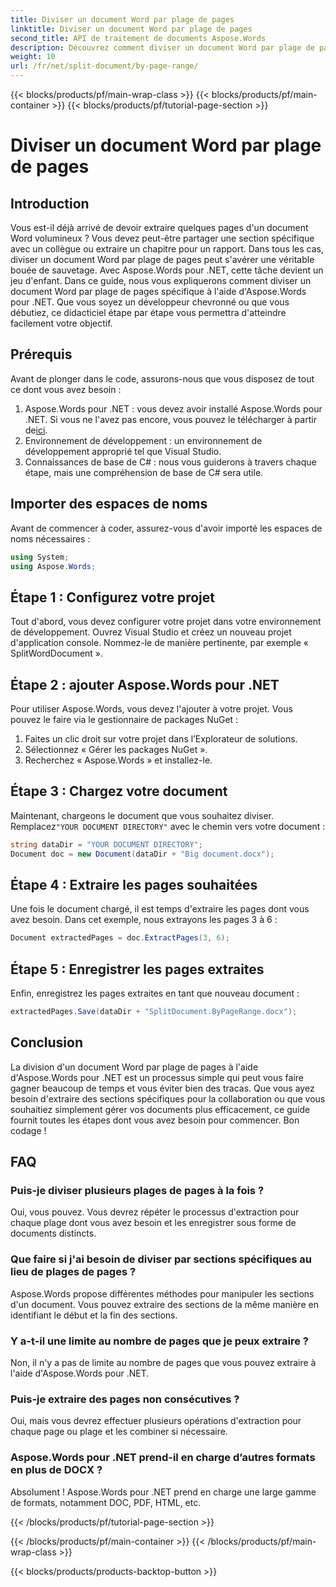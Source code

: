 ```yaml
---
title: Diviser un document Word par plage de pages
linktitle: Diviser un document Word par plage de pages
second_title: API de traitement de documents Aspose.Words
description: Découvrez comment diviser un document Word par plage de pages à l'aide d'Aspose.Words pour .NET grâce à notre guide détaillé étape par étape. Idéal pour les développeurs.
weight: 10
url: /fr/net/split-document/by-page-range/
---
```


{{< blocks/products/pf/main-wrap-class >}}
{{< blocks/products/pf/main-container >}}
{{< blocks/products/pf/tutorial-page-section >}}

# Diviser un document Word par plage de pages

## Introduction

Vous est-il déjà arrivé de devoir extraire quelques pages d'un document Word volumineux ? Vous devez peut-être partager une section spécifique avec un collègue ou extraire un chapitre pour un rapport. Dans tous les cas, diviser un document Word par plage de pages peut s'avérer une véritable bouée de sauvetage. Avec Aspose.Words pour .NET, cette tâche devient un jeu d'enfant. Dans ce guide, nous vous expliquerons comment diviser un document Word par plage de pages spécifique à l'aide d'Aspose.Words pour .NET. Que vous soyez un développeur chevronné ou que vous débutiez, ce didacticiel étape par étape vous permettra d'atteindre facilement votre objectif.

## Prérequis

Avant de plonger dans le code, assurons-nous que vous disposez de tout ce dont vous avez besoin :

1.  Aspose.Words pour .NET : vous devez avoir installé Aspose.Words pour .NET. Si vous ne l'avez pas encore, vous pouvez le télécharger à partir de[ici](https://releases.aspose.com/words/net/).
2. Environnement de développement : un environnement de développement approprié tel que Visual Studio.
3. Connaissances de base de C# : nous vous guiderons à travers chaque étape, mais une compréhension de base de C# sera utile.

## Importer des espaces de noms

Avant de commencer à coder, assurez-vous d'avoir importé les espaces de noms nécessaires :

```csharp
using System;
using Aspose.Words;
```

## Étape 1 : Configurez votre projet

Tout d'abord, vous devez configurer votre projet dans votre environnement de développement. Ouvrez Visual Studio et créez un nouveau projet d'application console. Nommez-le de manière pertinente, par exemple « SplitWordDocument ».

## Étape 2 : ajouter Aspose.Words pour .NET

Pour utiliser Aspose.Words, vous devez l'ajouter à votre projet. Vous pouvez le faire via le gestionnaire de packages NuGet :

1. Faites un clic droit sur votre projet dans l’Explorateur de solutions.
2. Sélectionnez « Gérer les packages NuGet ».
3. Recherchez « Aspose.Words » et installez-le.

## Étape 3 : Chargez votre document

 Maintenant, chargeons le document que vous souhaitez diviser. Remplacez`"YOUR DOCUMENT DIRECTORY"` avec le chemin vers votre document :

```csharp
string dataDir = "YOUR DOCUMENT DIRECTORY";
Document doc = new Document(dataDir + "Big document.docx");
```

## Étape 4 : Extraire les pages souhaitées

Une fois le document chargé, il est temps d'extraire les pages dont vous avez besoin. Dans cet exemple, nous extrayons les pages 3 à 6 :

```csharp
Document extractedPages = doc.ExtractPages(3, 6);
```

## Étape 5 : Enregistrer les pages extraites

Enfin, enregistrez les pages extraites en tant que nouveau document :

```csharp
extractedPages.Save(dataDir + "SplitDocument.ByPageRange.docx");
```

## Conclusion

La division d'un document Word par plage de pages à l'aide d'Aspose.Words pour .NET est un processus simple qui peut vous faire gagner beaucoup de temps et vous éviter bien des tracas. Que vous ayez besoin d'extraire des sections spécifiques pour la collaboration ou que vous souhaitiez simplement gérer vos documents plus efficacement, ce guide fournit toutes les étapes dont vous avez besoin pour commencer. Bon codage !

## FAQ

### Puis-je diviser plusieurs plages de pages à la fois ?

Oui, vous pouvez. Vous devrez répéter le processus d'extraction pour chaque plage dont vous avez besoin et les enregistrer sous forme de documents distincts.

### Que faire si j'ai besoin de diviser par sections spécifiques au lieu de plages de pages ?

Aspose.Words propose différentes méthodes pour manipuler les sections d'un document. Vous pouvez extraire des sections de la même manière en identifiant le début et la fin des sections.

### Y a-t-il une limite au nombre de pages que je peux extraire ?

Non, il n'y a pas de limite au nombre de pages que vous pouvez extraire à l'aide d'Aspose.Words pour .NET.

### Puis-je extraire des pages non consécutives ?

Oui, mais vous devrez effectuer plusieurs opérations d'extraction pour chaque page ou plage et les combiner si nécessaire.

### Aspose.Words pour .NET prend-il en charge d’autres formats en plus de DOCX ?

Absolument ! Aspose.Words pour .NET prend en charge une large gamme de formats, notamment DOC, PDF, HTML, etc.

{{< /blocks/products/pf/tutorial-page-section >}}

{{< /blocks/products/pf/main-container >}}
{{< /blocks/products/pf/main-wrap-class >}}

{{< blocks/products/products-backtop-button >}}
